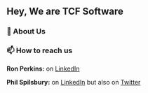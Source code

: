 ## Hey, We are TCF Software



### 💾 About Us



### 📫 How to reach us

**Ron Perkins:** on <a href="https://linkedin.com/in/ronperkinsuk/" target="_blank">LinkedIn</a>

**Phil Spilsbury:** on [LinkedIn](https://linkedin.com/in/philspilsbury/) but also on [Twitter](https://twitter.com/philspil66)

